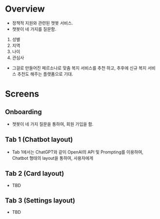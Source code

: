 # Overview

- 정책적 지원와 관련된 챗봇 서비스.
- 챗봇이 네 가지를 질문함.

1. 성별
2. 지역
3. 나이
4. 관심사

- 그걸로 만들어진 페르소나로 맞춤 복지 서비스를 추천 하고, 추후에 신규 복지 서비스 추천도 해주는 플랫폼으로 기대.

# Screens

## Onboarding

- 챗봇이 네 가지 질문을 통하여, 회원 가입을 함.

## Tab 1 (Chatbot layout)

- Tab 1에서는 ChatGPT와 같이 OpenAI의 API 및 Prompting를 이용하여, Chatbot 형태의 layout을 통하여, 사용자에게

## Tab 2 (Card layout)

- TBD

## Tab 3 (Settings layout)

- TBD
